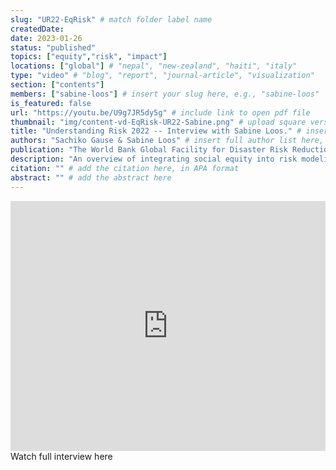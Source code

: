 ```yaml
---
slug: "UR22-EqRisk" # match folder label name
createdDate:
date: 2023-01-26
status: "published"
topics: ["equity","risk", "impact"] 
locations: ["global"] # "nepal", "new-zealand", "haiti", "italy"
type: "video" # "blog", "report", "journal-article", "visualization"
section: ["contents"]
members: ["sabine-loos"] # insert your slug here, e.g., "sabine-loos"
is_featured: false
url: "https://youtu.be/U9g7JR5dy5g" # include link to open pdf file
thumbnail: "img/content-vd-EqRisk-UR22-Sabine.png" # upload square version of the content to img folder and add source here, e.g., "img/content-b-ier-nepal.png"
title: "Understanding Risk 2022 -- Interview with Sabine Loos." # insert title here
authors: "Sachiko Gause & Sabine Loos" # insert full author list here, to be listed publicly
publication: "The World Bank Global Facility for Disaster Risk Reduction" # insert publication location here (like the journal)
description: "An overview of integrating social equity into risk modeling." # insert a one sentence description here
citation: "" # add the citation here, in APA format
abstract: "" # add the abstract here
---
```


<iframe width="100%" height="400px" src="https://www.youtube.com/embed/U9g7JR5dy5g?list=PLlxZ8h0dxpsDLDzcsG9ORxjx36dOiHU-r" title="UR22 Global Forum Florianópolis | Interview 25: Sachiko Gause - Sabine Loos" frameborder="0" allow="accelerometer; autoplay; clipboard-write; encrypted-media; gyroscope; picture-in-picture; web-share" allowfullscreen></iframe>


<Link is-button doOpenInNewTab to="https://youtu.be/U9g7JR5dy5g"> Watch full interview here</Link>